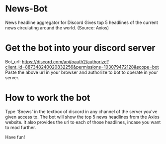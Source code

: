 # News-Bot
News headline aggregator for Discord
  Gives top 5 headlines of the current news circulating around the world. (Source: Axios)
  
# Get the bot into your discord server

Bot_url: https://discord.com/api/oauth2/authorize?client_id=887348240020832256&permissions=103079472128&scope=bot
Paste the above url in your browser and authorize to bot to operate in your server.

# How to work the bot
Type '$news' in the textbox of discord in any channel of the server you've given access to. The bot will show the top 5 news headlines from the Axios website.
It also provides the url to each of those headlines, incase you want to read further.

Have fun!
